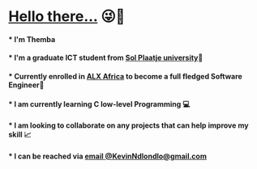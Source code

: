 # **<ins>Hello there...** :stuck_out_tongue_winking_eye::wave:</ins>
#### * I'm Themba
#### * I'm a graduate ICT student from [Sol Plaatje university](https://www.spu.ac.za/):green_book:
#### * Currently enrolled in [ALX Africa](https://www.alxafrica.com/) to become a full fledged Software Engineer:green_book:
#### * I am currently learning C low-level Programming :computer:
#### * I am looking to collaborate on any projects that can help improve my skill :chart_with_upwards_trend:
#### * I can be reached via [email @KevinNdlondlo@gmail.com](mailto:KevinNdlondlo@gmail.com)
